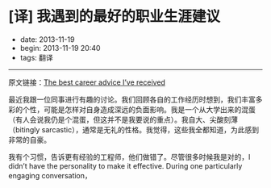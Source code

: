 # [译] 我遇到的最好的职业生涯建议

- date: 2013-11-19
- begin: 2013-11-19 20:40
- tags: 翻译

--------------------------------------

原文链接：[The best career advice I’ve received](http://www.nczonline.net/blog/2013/10/15/the-best-career-advice-ive-received/)

最近我跟一位同事进行有趣的讨论。我们回顾各自的工作经历时想到，我们丰富多彩的个性，可能是怎样对自身造成深远的负面影响。我是一个从大学出来的混蛋（有人会说我仍是个混蛋，但这并不是我要说的重点）。我自大、尖酸刻薄（bitingly sarcastic），通常是无礼的性格。我觉得，这些我全都知道，为此感到非常的自豪。

我有个习惯，告诉更有经验的工程师，他们做错了。尽管很多时候我是对的，I didn’t have the personality to make it effective. During one particularly engaging conversation，
